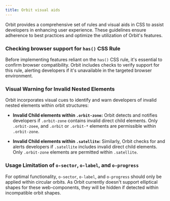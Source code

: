 ```yaml
---
title: Orbit visual aids
---
```


Orbit provides a comprehensive set of rules and visual aids in CSS to assist developers in enhancing user experience. These guidelines ensure adherence to best practices and optimize the utilization of Orbit's features.

### Checking browser support for `has()` CSS Rule

Before implementing features reliant on the `has()` CSS rule, it's essential to confirm browser compatibility. Orbit includes checks to verify support for this rule, alerting developers if it's unavailable in the targeted browser environment.

### Visual Warning for Invalid Nested Elements

Orbit incorporates visual cues to identify and warn developers of invalid nested elements within orbit structures:

- **Invalid Child elements within `.orbit-zone`:** Orbit detects and notifies developers if `.orbit-zone` contains invalid direct child elements. Only  `.orbit-zoee`, and `.orbit` or `.orbit-*` elements are permissible within `.orbit-zone`.

- **Invalid Child elements within `.satellite`:** Similarly, Orbit checks for and alerts developers if `.satellite` includes invalid direct child elements. Only `.orbit-zone` elements are permitted within `.satellite`.


### Usage Limitation of `o-sector`, `o-label`, and `o-progress`

For optimal functionality, `o-sector`, `o-label`, and `o-progress` should only be applied within circular orbits. As Orbit currently doesn't support elliptical shapes for these web-components, they will be hidden if detected within incompatible orbit shapes.
